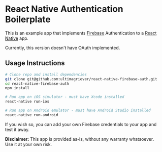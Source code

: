 # React Native Authentication Boilerplate

This is an example app that implements [Firebase](https://firebase.google.com/) Authentication to a [React Native](https://facebook.github.io/react-native/) app.

Currently, this version doesn't have OAuth implemented.

## Usage Instructions

```bash
# Clone repo and install dependencies
git clone git@github.com:ultimagriever/react-native-firebase-auth.git
cd react-native-firebase-auth
npm install

# Run app on iOS simulator - must have Xcode installed
react-native run-ios

# Run app on Android emulator - must have Android Studio installed
react-native run-android
```

If you wish so, you can add your own Firebase credentials to your app and test it away.

**Disclaimer:** This app is provided as-is, without any warranty whatsoever. Use it at your own risk.
